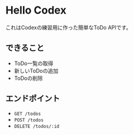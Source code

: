 # Hello Codex

これはCodexの練習用に作った簡単なToDo APIです。

## できること

- ToDo一覧の取得
- 新しいToDoの追加
- ToDoの削除

## エンドポイント

- `GET /todos`
- `POST /todos`
- `DELETE /todos/:id`
